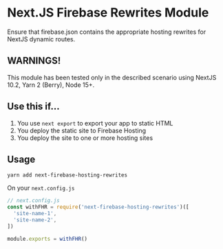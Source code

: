 # Next.JS Firebase Rewrites Module

Ensure that firebase.json contains the appropriate hosting rewrites for NextJS dynamic routes.

## WARNINGS!

This module has been tested only in the described scenario using NextJS 10.2, Yarn 2 (Berry), Node 15+.

## Use this if...

1. You use `next export` to export your app to static HTML
1. You deploy the static site to Firebase Hosting
1. You deploy the site to one or more hosting sites

## Usage

`yarn add next-firebase-hosting-rewrites`

On your `next.config.js`

```js
// next.config.js
const withFHR = require('next-firebase-hosting-rewrites')([
  'site-name-1',
  'site-name-2',
])

module.exports = withFHR()
```
